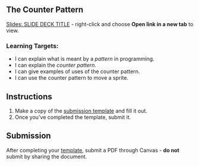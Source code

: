 ---
---

[//]: # ( <p><iframe src="https://douglasurner.github.io/GDP1/units/2/assignments/U2.2-the-counter-pattern/" width="100%" height="666px"></iframe></p> )

## The Counter Pattern

[slides]: #
[template]: #

[Slides: SLIDE DECK TITLE][slides] - right-click and choose **Open link in a new tab** to view.

### Learning Targets:

* I can explain what is meant by a *pattern* in programming.
* I can explain the *counter pattern.*
* I can give examples of uses of the counter pattern.
* I can use the counter pattern to move a sprite.

## Instructions

1. Make a copy of the [submission template][template] and fill it out.
1. Once you've completed the template, submit it.

## Submission

After completing your [template][], submit a PDF through Canvas - **do not** submit by sharing the document.

